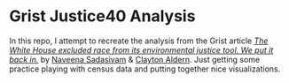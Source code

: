 # Grist Justice40 Analysis

In this repo, I attempt to recreate the analysis from the Grist article [*The White House excluded race from its environmental justice tool. We put it back in.*](https://grist.org/equity/climate-and-economic-justice-screening-tool-race/) by 
[Naveena Sadasivam](https://grist.org/author/naveena-sadasivam/) & [Clayton Aldern](https://grist.org/author/clayton-aldern/). Just getting some practice playing with census data and putting together nice visualizations.
